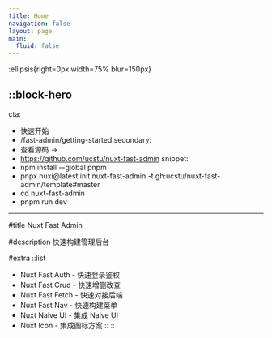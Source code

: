 ```yaml
---
title: Home
navigation: false
layout: page
main:
  fluid: false
---
```


:ellipsis{right=0px width=75% blur=150px}

## ::block-hero

cta:

- 快速开始
- /fast-admin/getting-started
  secondary:
- 查看源码 →
- https://github.com/ucstu/nuxt-fast-admin
  snippet:
- npm install --global pnpm
- pnpx nuxi@latest init nuxt-fast-admin -t gh:ucstu/nuxt-fast-admin/template#master
- cd nuxt-fast-admin
- pnpm run dev

---

#title
Nuxt Fast Admin

#description
快速构建管理后台

#extra
::list

- Nuxt Fast Auth - 快速登录鉴权
- Nuxt Fast Crud - 快速增删改查
- Nuxt Fast Fetch - 快速对接后端
- Nuxt Fast Nav - 快速构建菜单
- Nuxt Naive UI - 集成 Naive UI
- Nuxt Icon - 集成图标方案
  ::
  ::
